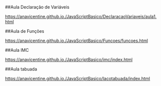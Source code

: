##Aula Declaração de Variáveis

https://anavicentine.github.io./JavaScriptBasico/DeclaracaoVariaveis/aula1.html

##Aula de Funções

https://anavicentine.github.io./JavaScriptBasico/Funcoes/funcoes.html

##Aula IMC

https://anavicentine.github.io./JavaScriptBasico/imc/index.html

##Aula tabuada

https://anavicentine.github.io./JavaScriptBasico/lacotabuada/index.html
